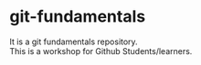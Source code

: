 # git-fundamentals
It is a git fundamentals repository.
<br>
This is a workshop for Github Students/learners.
